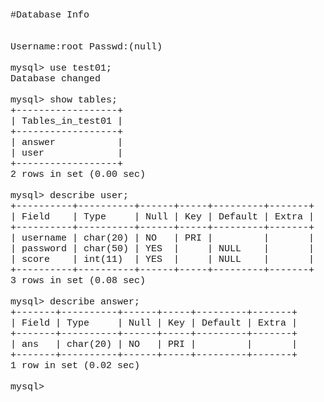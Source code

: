 <span style="font-size: 15px;"><span style="font-family:Courier New;">#Database Info<br />
<br />
<br />
Username:root Passwd:(null)<br />
<br />
mysql&gt; use test01;<br />
Database changed<br />
<br />
mysql&gt; show tables;<br />
+------------------+<br />
| Tables_in_test01 |<br />
+------------------+<br />
| answer &nbsp; &nbsp; &nbsp; &nbsp; &nbsp; |<br />
| user &nbsp; &nbsp; &nbsp; &nbsp; &nbsp; &nbsp; |<br />
+------------------+<br />
2 rows in set (0.00 sec)<br />
<br />
mysql&gt; describe user;<br />
+----------+----------+------+-----+---------+-------+<br />
| Field &nbsp; &nbsp;| Type &nbsp; &nbsp; | Null | Key | Default | Extra |<br />
+----------+----------+------+-----+---------+-------+<br />
| username | char(20) | NO &nbsp; | PRI | &nbsp; &nbsp; &nbsp; &nbsp; | &nbsp; &nbsp; &nbsp; |<br />
| password | char(50) | YES &nbsp;| &nbsp; &nbsp; | NULL &nbsp; &nbsp;| &nbsp; &nbsp; &nbsp; |<br />
| score &nbsp; &nbsp;| int(11) &nbsp;| YES &nbsp;| &nbsp; &nbsp; | NULL &nbsp; &nbsp;| &nbsp; &nbsp; &nbsp; |<br />
+----------+----------+------+-----+---------+-------+<br />
3 rows in set (0.08 sec)<br />
<br />
mysql&gt; describe answer;<br />
+-------+----------+------+-----+---------+-------+<br />
| Field | Type &nbsp; &nbsp; | Null | Key | Default | Extra |<br />
+-------+----------+------+-----+---------+-------+<br />
| ans &nbsp; | char(20) | NO &nbsp; | PRI | &nbsp; &nbsp; &nbsp; &nbsp; | &nbsp; &nbsp; &nbsp; |<br />
+-------+----------+------+-----+---------+-------+<br />
1 row in set (0.02 sec)<br />
<br />
mysql&gt;</span></span>
